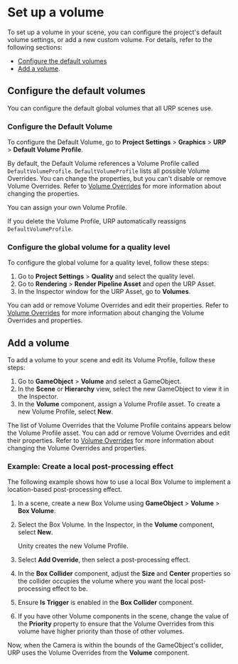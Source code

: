 # Set up a volume

To set up a volume in your scene, you can configure the project's default volume settings, or add a new custom volume. For details, refer to the following sections:

- [Configure the default volumes](#configure-the-default-volumes) 
- [Add a volume](#add-a-volume). 

<a name="configure-the-default-volumes"></a>
## Configure the default volumes

You can configure the default global volumes that all URP scenes use.

### Configure the Default Volume

To configure the Default Volume, go to **Project Settings** > **Graphics** > **URP** > **Default Volume Profile**. 

By default, the Default Volume references a Volume Profile called `DefaultVolumeProfile`. `DefaultVolumeProfile` lists all possible Volume Overrides. You can change the properties, but you can't disable or remove Volume Overrides. Refer to [Volume Overrides](VolumeOverrides.md) for more information about changing the properties.

You can assign your own Volume Profile.

If you delete the Volume Profile, URP automatically reassigns `DefaultVolumeProfile`.

### Configure the global volume for a quality level

To configure the global volume for a quality level, follow these steps:

1. Go to **Project Settings** > **Quality** and select the quality level.
3. Go to **Rendering** > **Render Pipeline Asset** and open the URP Asset.
4. In the Inspector window for the URP Asset, go to **Volumes**.

You can add or remove Volume Overrides and edit their properties. Refer to [Volume Overrides](VolumeOverrides.md) for more information about changing the Volume Overrides and properties.

<a name="add-a-volume"></a>
## Add a volume

To add a volume to your scene and edit its Volume Profile, follow these steps:

1. Go to **GameObject** > **Volume** and select a GameObject.
2. In the **Scene** or **Hierarchy** view, select the new GameObject to view it in the Inspector.
3. In the **Volume** component, assign a Volume Profile asset. To create a new Volume Profile, select **New**.

The list of Volume Overrides that the Volume Profile contains appears below the Volume Profile asset. You can add or remove Volume Overrides and edit their properties. Refer to [Volume Overrides](VolumeOverrides.md) for more information about changing the Volume Overrides and properties.

### Example: Create a local post-processing effect

The following example shows how to use a local Box Volume to implement a location-based post-processing effect.

1. In a scene, create a new Box Volume using **GameObject** > **Volume** > **Box Volume**.

2. Select the Box Volume. In the Inspector, in the **Volume** component, select **New**.

    Unity creates the new Volume Profile.

3. Select **Add Override**, then select a post-processing effect.

4. In the **Box Collider** component, adjust the **Size** and **Center** properties so the collider occupies the volume where you want the local post-processing effect to be.

5. Ensure **Is Trigger** is enabled in the **Box Collider** component.

6. If you have other Volume components in the scene, change the value of the **Priority** property to ensure that the Volume Overrides from this volume have higher priority than those of other volumes.

Now, when the Camera is within the bounds of the GameObject's collider, URP uses the Volume Overrides from the **Volume** component.
